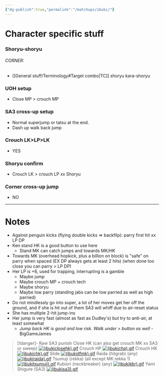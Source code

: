 ```yaml
---
{"dg-publish":true,"permalink":"/matchups/ibuki/"}
---
```



# Character specific stuff
### Shoryu-shoryu
###### CORNER:
- [[General stuff/Terminology#Target combo\|TC]] shoryu kara-shoryu 
### UOH setup
- Close MP > crouch MP
### SA3 cross-up setup
- Normal superjump or tatsu at the end.
- Dash up walk back jump
### Crouch LK>LP>LK
- YES
### Shoryu confirm
- Crouch LK > crouch LP xx Shoryu 
### Corner cross-up jump
- NO
***
# Notes
- Against penguin kicks (flying double kicks => backflip): parry first hit xx LP DP
- Ken stand HK is a good button to use here
	- Stand MK can catch jumps and towards MK/HK
- Towards MK (overhead hopkick, plus a billion on block) is "safe" on parry when spaced (EX DP always gets at least 2 hits) (when done too close you can parry > LP DP)
- Her LP is +6, used for trapping, interrupting is a gamble
	- Maybe jump
	- Maybe crouch MP + crouch tech
	- Maybe shoryu
	- Maybe low parry (standing jabs can be low parried as well as high parried)
- Do not mindlessly go into super, a lot of her moves get her off the ground, and if she is hit out of them SA3 will whiff due to air-reset status
- She has multiple 2-hit jump-ins
- Her jump is very fast (almost as fast as Dudley's) but try to anti-air, at least somewhat
	- *Jump back HK is good and low risk. Walk under > button as well* \- BigGameJames

> [!danger]- Raw SA3 punish
> Close HK (can also get crouch MK xx SA3 or sweep)
> [![(ibukiclosehk).gif](https://wiki.supercombo.gg/images/d/df/%28ibukiclosehk%29.gif)](https://wiki.supercombo.gg/w/File:(ibukiclosehk).gif)
> Crouch HP
> [![(ibukichp).gif](https://wiki.supercombo.gg/images/e/ea/%28ibukichp%29.gif)](https://wiki.supercombo.gg/w/File:(ibukichp).gif)
> Crouch HK
> [![(ibukichk).gif](https://wiki.supercombo.gg/images/5/56/%28ibukichk%29.gif)](https://wiki.supercombo.gg/w/File:(ibukichk).gif)
> Slide
> [![(ibukidfmk).gif](https://wiki.supercombo.gg/images/5/5a/%28ibukidfmk%29.gif)](https://wiki.supercombo.gg/w/File:(ibukidfmk).gif)
> Raida (hitgrab) (any)
> [![(ibukiraida).gif](https://wiki.supercombo.gg/images/e/ea/%28ibukiraida%29.gif)](https://wiki.supercombo.gg/w/File:(ibukiraida).gif)
> Tsumuji (rekka) (all except MK rekka 1)
> [![(ibukitsumuji).gif](https://wiki.supercombo.gg/images/8/81/%28ibukitsumuji%29.gif)](https://wiki.supercombo.gg/w/File:(ibukitsumuji).gif)
> Kubiori (neckbreaker) (any)
> [![(ibukikbr).gif](https://wiki.supercombo.gg/images/a/a5/%28ibukikbr%29.gif)](https://wiki.supercombo.gg/w/File:(ibukikbr).gif)
> Yami Shigure (SA3)
> [![(ibukisa3).gif](https://wiki.supercombo.gg/images/c/c4/%28ibukisa3%29.gif)](https://wiki.supercombo.gg/w/File:(ibukisa3).gif)